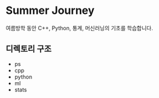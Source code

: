# Summer Journey

여름방학 동안 C++, Python, 통계, 머신러닝의 기초를 학습합니다.

## 디렉토리 구조

- ps
- cpp
- python
- ml
- stats

